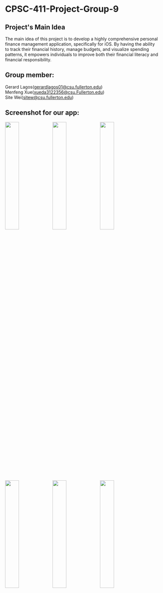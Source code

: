 # CPSC-411-Project-Group-9
## Project's Main Idea
  The main idea of this project is to develop a highly comprehensive personal finance management application, specifically for iOS. By having the ability to track their financial history, manage budgets, and visualize spending patterns, it empowers individuals to improve both their financial literacy and financial responsibility. 
## Group member:
  Gerard Lagos(gerardlagos01@csu.fullerton.edu)  
  Menfeng Xue(xueda3122356@csu.Fullerton.edu)  
  Site Wei(sitew@csu.fullerton.edu)  

## Screenshot for our app:
<img src="https://github.com/wst93444/CPSC-411-Project-Group-9/blob/main/Screenshot/account%20ui.png" width=30% height=30%> <img src="https://github.com/wst93444/CPSC-411-Project-Group-9/blob/main/Screenshot/adding%20account.png" width=30% height=30%> <img src="https://github.com/wst93444/CPSC-411-Project-Group-9/blob/main/Screenshot/delete%20account.png" width=30% height=30%>
<img src="https://github.com/wst93444/CPSC-411-Project-Group-9/blob/main/Screenshot/transaction%20ui.png" width=30% height=30%>
<img src="https://github.com/wst93444/CPSC-411-Project-Group-9/blob/main/Screenshot/adding%20transaction.png" width=30% height=30%>
<img src="https://github.com/wst93444/CPSC-411-Project-Group-9/blob/main/Screenshot/delete-transaction.png" width=30% height=30%>
